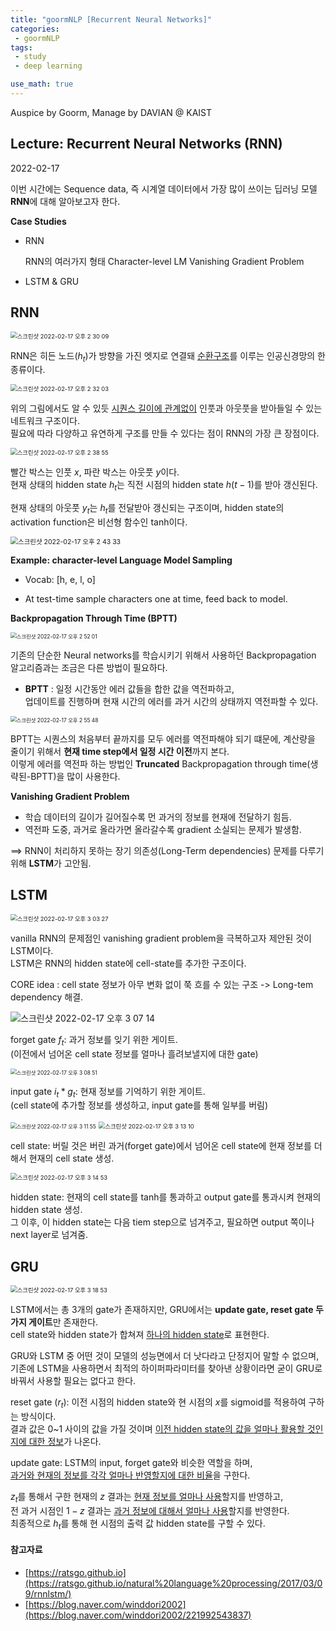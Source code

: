 ```yaml
---
title: "goormNLP [Recurrent Neural Networks]"  
categories:
 - goormNLP
tags:
 - study
 - deep learning

use_math: true
---
```


Auspice by Goorm, Manage by DAVIAN @ KAIST

## Lecture: Recurrent Neural Networks (RNN)

2022-02-17

이번 시간에는 Sequence data, 즉 시계열 데이터에서 가장 많이 쓰이는 딥러닝 모델 **RNN**에 대해 알아보고자 한다.



**Case Studies**

- RNN
  
    RNN의 여러가지 형태
    Character-level LM
    Vanishing Gradient Problem

- LSTM & GRU




## RNN

<img src="https://user-images.githubusercontent.com/67947808/154411601-46775f8f-15ff-4a59-904a-cd989fde5560.png" alt="스크린샷 2022-02-17 오후 2 30 09" style="zoom:67%;" />



RNN은 히든 노드($h_t$)가 방향을 가진 엣지로 연결돼 <u>순환구조</u>를 이루는 인공신경망의 한 종류이다.



<img src="https://user-images.githubusercontent.com/67947808/154411772-2f7a8dcc-3797-478c-904e-d87d49ecbf62.png" alt="스크린샷 2022-02-17 오후 2 32 03" style="zoom:67%;" />



위의 그림에서도 알 수 있듯 <u>시퀀스 길이에 관계없이</u> 인풋과 아웃풋을 받아들일 수 있는 네트워크 구조이다.  
필요에 따라 다양하고 유연하게 구조를 만들 수 있다는 점이 RNN의 가장 큰 장점이다.  



<img src="https://user-images.githubusercontent.com/67947808/154412479-a26a9de1-6310-471c-b0fd-5e31303c429a.png" alt="스크린샷 2022-02-17 오후 2 38 55" style="zoom:67%;" />

빨간 박스는 인풋 $x$, 파란 박스는 아웃풋 $y$이다.  
현재 상태의 hidden state $h_t$는 직전 시점의 hidden state $h(t-1)$를 받아 갱신된다.  

현재 상태의 아웃풋 $y_t$는 $h_t$를 전달받아 갱신되는 구조이며, hidden state의 activation function은  비선형 함수인 tanh이다.



<img src="https://user-images.githubusercontent.com/67947808/154412896-347eac62-607a-43e4-80d2-e1d3bbea3b18.png" alt="스크린샷 2022-02-17 오후 2 43 33" style="zoom:75%;" />

**Example: character-level Language Model Sampling**

- Vocab: [h, e, l, o]

- At test-time sample characters one at time, feed back to model.



**Backpropagation Through Time (BPTT)**

<img src="https://user-images.githubusercontent.com/67947808/154413924-59531e0e-ed3e-4353-a82a-0b1466f9998d.png" alt="스크린샷 2022-02-17 오후 2 52 01" style="zoom: 60%;" />



기존의 단순한 Neural networks를 학습시키기 위해서 사용하던 Backpropagation 알고리즘과는 조금은 다른 방법이 필요하다.  

- **BPTT** : 일정 시간동안 에러 값들을 합한 값을 역전파하고,  
    업데이트를 진행하며 현재 시간의 에러를 과거 시간의 상태까지 역전파할 수 있다.

<img src="https://user-images.githubusercontent.com/67947808/154414352-5d3dcb23-5c47-4432-8be5-98460ab03d4a.png" alt="스크린샷 2022-02-17 오후 2 55 48" style="zoom: 60%;" />

BPTT는 시퀀스의 처음부터 끝까지를 모두 에러를 역전파해야 되기 떄문에, 계산량을 줄이기 위해서 **현재 time step에서 일정 시간 이전**까지 본다.  
이렇게 에러를 역전파 하는 방법인 **Truncated** Backpropagation through time(생략된-BPTT)을 많이 사용한다.



**Vanishing Gradient Problem**

- 학습 데이터의 길이가 길어질수록 먼 과거의 정보를 현재에 전달하기 힘듬.
- 역전파 도중, 과거로 올라가면 올라갈수록 gradient 소실되는 문제가 발생함.

==> RNN이 처리하지 못하는 장기 의존성(Long-Term dependencies) 문제를 다루기 위해 **LSTM**가 고안됨.



## LSTM

<img src="https://user-images.githubusercontent.com/67947808/154415182-dd36c807-4fa4-43bb-b708-7e7f1002dad2.png" alt="스크린샷 2022-02-17 오후 3 03 27" style="zoom:67%;" />

vanilla RNN의 문제점인 vanishing gradient problem을 극복하고자 제안된 것이 LSTM이다.  
LSTM은 RNN의 hidden state에 cell-state를 추가한 구조이다.

CORE idea :  cell state 정보가 아무 변화 없이 쭉 흐를 수 있는 구조 -> Long-tem dependency 해결.



![스크린샷 2022-02-17 오후 3 07 14](https://user-images.githubusercontent.com/67947808/154415637-27a44434-29f7-4c93-a7d0-c999bddbe43e.png)

forget gate $f_t$:  과거 정보를 잊기 위한 게이트.  
(이전에서 넘어온 cell state 정보를 얼마나 흘려보낼지에 대한 gate)

<img src="https://user-images.githubusercontent.com/67947808/154415825-be15257d-7379-4adc-90a0-9a11b21400af.png" alt="스크린샷 2022-02-17 오후 3 08 51" style="zoom: 60%;" />

input gate $i_t * g_t$:  현재 정보를 기억하기 위한 게이트.  
(cell state에 추가할 정보를 생성하고, input gate를 통해 일부를 버림)

<img src="https://user-images.githubusercontent.com/67947808/154416213-442a77ee-a396-442a-a0df-25af2317d569.png" alt="스크린샷 2022-02-17 오후 3 11 55" style="zoom:60%;" />

<img src="https://user-images.githubusercontent.com/67947808/154416361-5b586404-85c5-4eb8-8667-1a96a539fcd6.png" alt="스크린샷 2022-02-17 오후 3 13 10" style="zoom:67%;" />

cell state: 버릴 것은 버린 과거(forget gate)에서 넘어온 cell state에 현재 정보를 더해서 현재의 cell state 생성.

<img src="https://user-images.githubusercontent.com/67947808/154416548-cae38854-71b4-4f63-9923-7bc46009aa33.png" alt="스크린샷 2022-02-17 오후 3 14 53" style="zoom:67%;" />

hidden state: 현재의 cell state를 tanh를 통과하고 output gate를 통과시켜 현재의 hidden state 생성.  
그 이후, 이 hidden state는 다음 tiem step으로 넘겨주고, 필요하면 output 쪽이나 next layer로 넘겨줌.



## GRU

<img src="https://user-images.githubusercontent.com/67947808/154417056-7afb232e-06d9-4682-aee8-956791e7b90e.png" alt="스크린샷 2022-02-17 오후 3 18 53" style="zoom:67%;" />

LSTM에서는 총 3개의 gate가 존재하지만, GRU에서는 **update gate, reset gate 두 가지 게이트**만 존재한다.  
cell state와 hidden state가 합쳐져 <u>하나의 hidden state</u>로 표현한다.

GRU와 LSTM 중 어떤 것이 모델의 성능면에서 더 낫다라고 단정지어 말할 수 없으며,  
기존에 LSTM을 사용하면서 최적의 하이퍼파라미터를 찾아낸 상황이라면 굳이 GRU로 바꿔서 사용할 필요는 없다고 한다.  



reset gate ($r_t$): 이전 시점의 hidden state와 현 시점의 $x$를 sigmoid를 적용하여 구하는 방식이다.  
결과 값은 0~1 사이의 값을 가질 것이며 <u>이전 hidden state의 값을 얼마나 활용할 것인지에 대한 정보</u>가 나온다.



update gate: LSTM의 input, forget gate와 비슷한 역할을 하며,  
<u>과거와 현재의 정보를 각각 얼마나 반영할지에 대한 비율</u>을 구한다.  

$z_t$를 통해서 구한 현재의 $z$ 결과는 <u>현재 정보를 얼마나 사용</u>할지를 반영하고,  
전 과거 시점인 $1-z$ 결과는 <u>과거 정보에 대해서 얼마나 사용</u>할지를 반영한다.  
최종적으로 $h_t$를 통해 현 시점의 출력 값 hidden state를 구할 수 있다.



#### 참고자료

- [https://ratsgo.github.io](https://ratsgo.github.io/natural%20language%20processing/2017/03/09/rnnlstm/)
- [https://blog.naver.com/winddori2002](https://blog.naver.com/winddori2002/221992543837)

